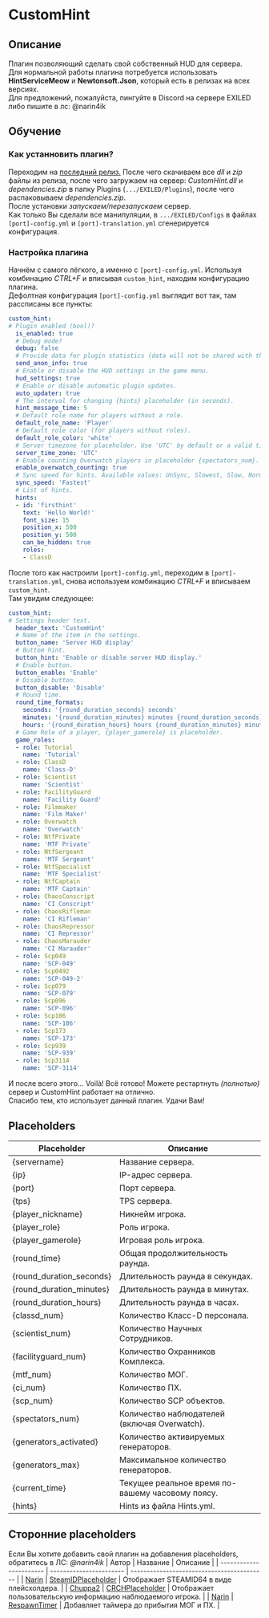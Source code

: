 # CustomHint
## Описание
Плагин позволяющий сделать свой собственный HUD для сервера.  
Для нормальной работы плагина потребуется использовать **HintServiceMeow** и **Newtonsoft.Json**, который есть в релизах на всех версиях.  
Для предложений, пожалуйста, пингуйте в Discord на сервере EXILED либо пишите в лс: @narin4ik  
## Обучение
### Как устанновить плагин?
Переходим на [последний релиз.](https://github.com/BTF-SCPSL/CustomHint/releases) После чего скачиваем все *dll* и *zip* файлы из релиза, после чего загружаем на сервер: *CustomHint.dll* и *dependencies.zip* в папку Plugins (`.../EXILED/Plugins`), после чего распаковываем *dependencies.zip*.  
После установки *запускаем/перезапускаем* сервер.  
Как только Вы сделали все манипуляции, в `.../EXILED/Configs` в файлах `[port]-config.yml` и `[port]-translation.yml` сгенерируется конфигурация.
### Настройка плагина
Начнём с самого лёгкого, а именно с `[port]-config.yml`. Используя комбинацию *CTRL+F* и вписывая `custom_hint`, находим конфигурацию плагина.  
Дефолтная конфигурация `[port]-config.yml` выглядит вот так, там рассписаны все пункты:
```yaml
custom_hint:
# Plugin enabled (bool)?
  is_enabled: true
  # Debug mode?
  debug: false
  # Provide data for plugin statistics (data will not be shared with third parties).
  send_anon_info: true
  # Enable or disable the HUD settings in the game menu.
  hud_settings: true
  # Enable or disable automatic plugin updates.
  auto_updater: true
  # The interval for changing {hints} placeholder (in seconds).
  hint_message_time: 5
  # Default role name for players without a role.
  default_role_name: 'Player'
  # Default role color (for players without roles).
  default_role_color: 'white'
  # Server timezone for placeholder. Use 'UTC' by default or a valid timezone ID (e.g., 'Europe/Kyiv').
  server_time_zone: 'UTC'
  # Enable counting Overwatch players in placeholder {spectators_num}.
  enable_overwatch_counting: true
  # Sync speed for hints. Available values: UnSync, Slowest, Slow, Normal, Fast, Fastest.
  sync_speed: 'Fastest'
  # List of hints.
  hints:
  - id: 'firsthint'
    text: 'Hello World!'
    font_size: 15
    position_x: 500
    position_y: 500
    can_be_hidden: true
    roles:
    - ClassD
```
После того как настроили `[port]-config.yml`, переходим в `[port]-translation.yml`, снова используем комбинацию *CTRL+F* и вписываем `custom_hint`.  
Там увидим следующее:
```yaml
custom_hint:
# Settings header text.
  header_text: 'CustomHint'
  # Name of the item in the settings.
  button_name: 'Server HUD display'
  # Buttom hint.
  button_hint: 'Enable or disable server HUD display.'
  # Enable button.
  button_enable: 'Enable'
  # Disable button.
  button_disable: 'Disable'
  # Round time.
  round_time_formats:
    seconds: '{round_duration_seconds} seconds'
    minutes: '{round_duration_minutes} minutes {round_duration_seconds} seconds'
    hours: '{round_duration_hours} hours {round_duration_minutes} minutes {round_duration_seconds} seconds'
  # Game Role of a player, {player_gamerole} is placeholder.
  game_roles:
  - role: Tutorial
    name: 'Tutorial'
  - role: ClassD
    name: 'Class-D'
  - role: Scientist
    name: 'Scientist'
  - role: FacilityGuard
    name: 'Facility Guard'
  - role: Filmmaker
    name: 'Film Maker'
  - role: Overwatch
    name: 'Overwatch'
  - role: NtfPrivate
    name: 'MTF Private'
  - role: NtfSergeant
    name: 'MTF Sergeant'
  - role: NtfSpecialist
    name: 'MTF Specialist'
  - role: NtfCaptain
    name: 'MTF Captain'
  - role: ChaosConscript
    name: 'CI Conscript'
  - role: ChaosRifleman
    name: 'CI Rifleman'
  - role: ChaosRepressor
    name: 'CI Repressor'
  - role: ChaosMarauder
    name: 'CI Marauder'
  - role: Scp049
    name: 'SCP-049'
  - role: Scp0492
    name: 'SCP-049-2'
  - role: Scp079
    name: 'SCP-079'
  - role: Scp096
    name: 'SCP-096'
  - role: Scp106
    name: 'SCP-106'
  - role: Scp173
    name: 'SCP-173'
  - role: Scp939
    name: 'SCP-939'
  - role: Scp3114
    name: 'SCP-3114'
```
И после всего этого... Voilà! Всё готово! Можете рестартнуть *(полнотью)* сервер и CustomHint работает на отлично.  
Спасибо тем, кто использует данный плагин. Удачи Вам!  
## Placeholders
| Placeholder       | Описание                                 |
| ----------------- | ---------------------------------------- |
| {servername}      | Название сервера.                            |
| {ip}              | IP-адрес сервера.                       |
| {port}            | Порт сервера.                           |
| {tps}             | TPS сервера.                            |
| {player_nickname} | Никнейм игрока.                         |
| {player_role}     | Роль игрока.                            |
| {player_gamerole}       | Игровая роль игрока.                |
| {round_time}| Общая продолжительность раунда.                 |
| {round_duration_seconds} | Длительность раунда в секундах.    |
| {round_duration_minutes} | Длительность раунда в минутах.    |
| {round_duration_hours}   | Длительность раунда в часах.      |
| {classd_num}   | Количество Класс-D персонала.      |
| {scientist_num}   | Количество Научных Сотрудников.      |
| {facilityguard_num}   | Количество Охранников Комплекса.      |
| {mtf_num}   | Количество МОГ.      |
| {ci_num}   | Количество ПХ.      |
| {scp_num}   | Количество SCP объектов.      |
| {spectators_num}   | Количество наблюдателей (включая Overwatch).      |
| {generators_activated}   | Количество активируемых генераторов.      |
| {generators_max}   | Максимальное количество генераторов.      |
| {current_time}   | Текущее реальное время по-вашему часовому поясу.      |
| {hints}           | Hints из файла Hints.yml.  |

## Сторонние placeholders
Если Вы хотите добавить свой плагин на добавления placeholders, обратитесь в ЛС: *@narin4ik*
| Автор            | Название            | Описание                                 |
| ----------------------- | ----------------------- | ------------------------------------------ |
| [Narin](https://github.com/Narin4ik)            | [SteamIDPlaceholder](https://github.com/Narin4ik/SteamIDPlaceholder) | Отображает STEAMID64 в виде плейсхолдера. |
| [Chuppa2](https://github.com/Chuppa2)            | [CRCHPlaceholder](https://github.com/Chuppa2/CRCHPlaceholder)                               | Отображает пользовательскую информацию наблюдаемого игрока.                               |
| [Narin](https://github.com/Narin4ik)            | [RespawnTimer](https://github.com/Narin4ik/RespawnTimer)                               | Добавляет таймера до прибытия МОГ и ПХ.                               |
